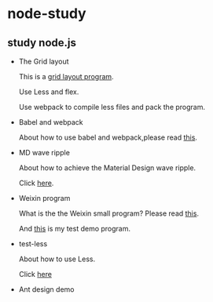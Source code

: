 # node-study
## study node.js
* The Grid layout
  
  This is a [grid layout program](https://github.com/Delete540/node-study/tree/alpha/test-layout).

  Use Less and flex.

  Use webpack to compile less files and pack the program.

* Babel and webpack

  About how to use babel and webpack,please read [this](https://github.com/Delete540/node-study/tree/alpha/test-babel-webpack).

* MD wave ripple

  About how to achieve the Material Design wave ripple.

  Click [here](https://github.com/Delete540/node-study/tree/alpha/test-waves-ripple).

* Weixin program
  
  What is the the Weixin small program? Please read [this](https://mp.weixin.qq.com/debug/wxadoc/introduction/index.html).

  And [this](https://github.com/Delete540/node-study/tree/alpha/test-wexin-program) is my test demo program.

* test-less

  About how to use Less.
 
  Click [here](https://github.com/Delete540/node-study/tree/alpha/test-less)

* Ant design demo
